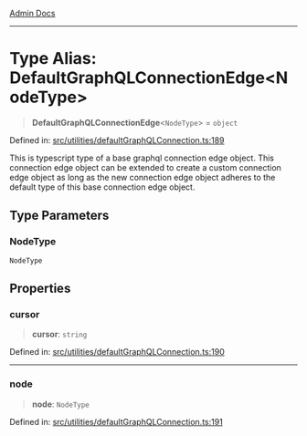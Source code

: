 [Admin Docs](/)

***

# Type Alias: DefaultGraphQLConnectionEdge\<NodeType\>

> **DefaultGraphQLConnectionEdge**\<`NodeType`\> = `object`

Defined in: [src/utilities/defaultGraphQLConnection.ts:189](https://github.com/Sourya07/talawa-api/blob/3df16fa5fb47e8947dc575f048aef648ae9ebcf8/src/utilities/defaultGraphQLConnection.ts#L189)

This is typescript type of a base graphql connection edge object. This connection edge object can be extended to create a custom connection edge object as long as the new connection edge object adheres to the default type of this base connection edge object.

## Type Parameters

### NodeType

`NodeType`

## Properties

### cursor

> **cursor**: `string`

Defined in: [src/utilities/defaultGraphQLConnection.ts:190](https://github.com/Sourya07/talawa-api/blob/3df16fa5fb47e8947dc575f048aef648ae9ebcf8/src/utilities/defaultGraphQLConnection.ts#L190)

***

### node

> **node**: `NodeType`

Defined in: [src/utilities/defaultGraphQLConnection.ts:191](https://github.com/Sourya07/talawa-api/blob/3df16fa5fb47e8947dc575f048aef648ae9ebcf8/src/utilities/defaultGraphQLConnection.ts#L191)
